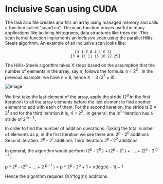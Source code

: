 # Inclusive Scan using CUDA

The task2.cu file creates and fills an array using managed memory and calls a function called "scan1.cu". The scan function proves useful in many applications like building histograms, data structures like trees etc. This scan kernel function implements an inclusive scan using the parallel
Hillis-Steele algorithm. An example of an inclusive scan looks like: 
                        
                                    [3 1 7 0 4 1 6 3]
                                  [3 4 11 11 15 16 22 25]
The Hillis-Steele algorithm takes X steps based on the assumption that the number of elements in the array, say n, follows the formula: n = 2<sup>X </sup>.  In the previous example, we have n = 8, hence X = 3 (2<sup>3 </sup> = 8).                               

                      

![image](https://user-images.githubusercontent.com/113553039/220793962-522d3d7d-668e-4fd6-97ad-f96f08582ebe.png)


We first take the last element of the array, apply the stride (2<sup>0 </sup> in the first iteration) to all the array elements before the last element to find another element to add with each of them. For the second iteration, the stride is 2 = 2<sup>1 </sup> and for the third iteration it is, 4 = 2<sup>2 </sup>. In general, the m<sup>th </sup> iteration has a stride of 2<sup>m - 1 </sup>. 

In order to find the number of addition operations:
Taking the total number of elements as p, in the first iteration we see there are: 2<sup>p </sup> - 2<sup>0 </sup> additions
                                                                 Second iteration: 2<sup>p </sup> - 2<sup>1 </sup> additions
                                                                  Third iteration: 2<sup>p </sup> - 2<sup>2 </sup> additions
                                                                  
In general, the algorithm would perform (2<sup>p </sup> - 2<sup>0 </sup>) + (2<sup>p </sup> - 2<sup>1 </sup>) + .....+ (2<sup>p </sup> - 2<sup> p - 1 </sup>) 

p * 2<sup>p </sup> - (2<sup>0 </sup> + ... + 2<sup> p - 1 </sup>) = p * 2<sup>p </sup> - 2<sup>p </sup> + 1 = n(log(n) - 1) + 1 

Hence the algorithm requires O(n*log(n)) additions.
